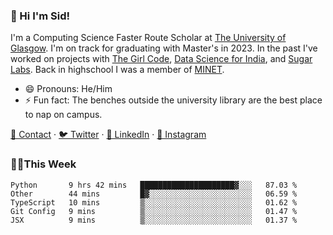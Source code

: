 ### 👋 Hi I'm Sid!
I'm a Computing Science Faster Route Scholar at [The University of Glasgow](https://gla.ac.uk). I'm on track for graduating with Master's in 2023. In the past I've worked on projects with [The Girl Code](https://thegirlcode.co/), [Data Science for India](), and [Sugar Labs](https://sugarlabs.org/). Back in highschool I was a member of [MINET](https://minet.co/). 

- 😄 Pronouns: He/Him
- ⚡ Fun fact: The benches outside the university library are the best place to nap on campus.

[📇 Contact](https://sid.gg/) · [🐦 Twitter](https://twitter.com/scholaronroad) · [👔 LinkedIn](https://linkedin.com/in/sidhant-bhavnani) · [📸 Instagram](https://www.instagram.com/bhavnani.pvt/) 

### 👨‍💻This Week
<!--START_SECTION:waka-->
```text
Python       9 hrs 42 mins   █████████████████████▓░░░   87.03 % 
Other        44 mins         █▓░░░░░░░░░░░░░░░░░░░░░░░   06.59 % 
TypeScript   10 mins         ▒░░░░░░░░░░░░░░░░░░░░░░░░   01.62 % 
Git Config   9 mins          ▒░░░░░░░░░░░░░░░░░░░░░░░░   01.47 % 
JSX          9 mins          ▒░░░░░░░░░░░░░░░░░░░░░░░░   01.37 % 
```
<!--END_SECTION:waka-->
